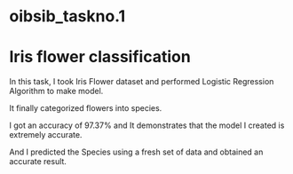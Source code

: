 # oibsib_taskno.1
# Iris flower classification

In this task, I took Iris Flower dataset and performed Logistic Regression Algorithm to make model.

It finally categorized flowers into species.

I got an accuracy of 97.37% and It demonstrates that the model I created is extremely accurate.

And I predicted the Species using a fresh set of data and obtained an accurate result.


